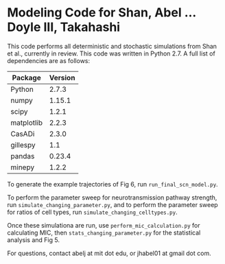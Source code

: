 # Modeling Code for Shan, Abel ... Doyle III, Takahashi

This code performs all deterministic and stochastic simulations from 
Shan et al., currently in review. This code was written in Python 2.7. A 
full list of dependencies are as follows:

| Package | Version |
|------------|---------|
| Python | 2.7.3 |
| numpy | 1.15.1 |
| scipy | 1.2.1 |
| matplotlib | 2.2.3 |
| CasADi | 2.3.0 |
| gillespy | 1.1 |
| pandas | 0.23.4 |
| minepy | 1.2.2 |

To generate the example trajectories of Fig 6, run `run_final_scn_model.py`.

To perform the parameter sweep for neurotransmission pathway strength, run 
`simulate_changing_parameter.py`, and to perform the parameter sweep for
ratios of cell types, run `simulate_changing_celltypes.py`.

Once these simulationa are run, use `perform_mic_calculation.py` for
calculating MIC, then `stats_changing_parameter.py` for the statistical 
analysis and Fig 5.

For questions, contact abelj at mit dot edu, or jhabel01 at gmail dot com.
